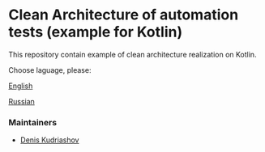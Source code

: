 # Clean Architecture of automation tests (example for Kotlin)


This repository contain example of clean architecture realization on Kotlin.

Choose laguage, please:

[English](localization/english.md)

[Russian](localization/russian.md)



### Maintainers
- [Denis Kudriashov](https://github.com/qx57)